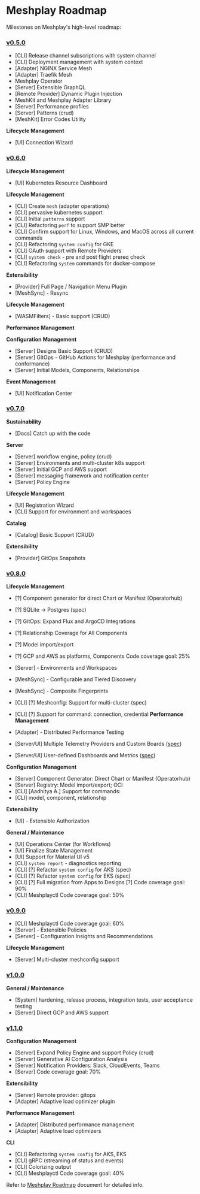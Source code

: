 # Meshplay Roadmap

Milestones on Meshplay's high-level roadmap:

### [v0.5.0](../../milestone/1)

- [CLI] Release channel subscriptions with system channel
- [CLI] Deployment management with system context
- [Adapter] NGINX Service Mesh
- [Adapter] Traefik Mesh
- Meshplay Operator
- [Server] Extensible GraphQL
- [Remote Provider] Dynamic Plugin Injection
- MeshKit and Meshplay Adapter Library
- [Server] Performance profiles
- [Server] Patterns (crud)
- [MeshKit] Error Codes Utility

**Lifecycle Management**

- [UI] Connection Wizard

### [v0.6.0](../../milestone/3)

**Lifecycle Management**

- [UI] Kubernetes Resource Dashboard

**Lifecycle Management**

- [CLI] Create `mesh` (adapter operations)
- [CLI] pervasive kubernetes support
- [CLI] Initial `patterns` support
- [CLI] Refactoring `perf` to support SMP better
- [CLI] Confirm support for Linux, Windows, and MacOS across all current commands
- [CLI] Refactoring `system config` for GKE
- [CLI] OAuth support with Remote Providers
- [CLI] `system check` - pre and post flight prereq check
- [CLI] Refactoring `system` commands for docker-compose

**Extensibility**

- [Provider] Full Page / Navigation Menu Plugin
- [MeshSync] - Resync
  
**Lifecycle Management**

- [WASMFilters] - Basic support (CRUD)

**Performance Management**

**Configuration Management**

- [Server] Designs Basic Support (CRUD)
- [Server] GitOps - GitHub Actions for Meshplay (performance and conformance)
- [Server] Initial Models, Components, Relationships

**Event Management**

- [UI] Notification Center

### [v0.7.0](../../milestone/4)


**Sustainability**

- [Docs] Catch up with the code

**Server**

- [Server] workflow engine, policy (crud)
- [Server] Environments and multi-cluster k8s support
- [Server] Initial GCP and AWS support
- [Server] messaging framework and notification center
- [Server] Policy Engine

**Lifecycle Management**

- [UI] Registration Wizard
- [CLI] Support for environment and workspaces

**Catalog**

- [Catalog] Basic Support (CRUD)

**Extensibility**

- [Provider] GitOps Snapshots

### [v0.8.0](../../milestone/5)

**Lifecycle Management**

- [?] Component generator for direct Chart or Manifest (Operatorhub)
- [?] SQLite → Postgres (spec)
- [?] GitOps: Expand Flux and ArgoCD Integrations
- [?] Relationship Coverage for All Components 
- [?] Model import/export
- [?] GCP and AWS as platforms, Components
Code coverage goal: 25%

- [Server] - Environments and Workspaces
- [MeshSync] - Configurable and Tiered Discovery
- [MeshSync] - Composite Fingerprints
- [CLI] [?] Meshconfig: Support for multi-cluster (spec)

- [CLI] [?] Support for command:
connection, credential
**Performance Management**

- [Adapter] - Distributed Performance Testing
- [Server/UI] Multiple Telemetry Providers and Custom Boards ([spec](https://docs.google.com/presentation/d/1SQMfyu5shjpGKlYONdVzOtd7UYTgLWBcgUvHMLCZ2tY/edit#slide=id.g1044af767ce_5_21))
- [Server/UI] User-defined Dashboards and Metrics ([spec](https://docs.google.com/presentation/d/1SQMfyu5shjpGKlYONdVzOtd7UYTgLWBcgUvHMLCZ2tY/edit#slide=id.gcb74201a11_0_119))

**Configuration Management**

- [Server] Component Generator: Direct Chart or Manifest (Operatorhub)
- [Server] Registry: Model import/export; OCI
- [CLI] [Aadhitya A.] Support for commands: 
- [CLI] model, component, relationship

**Extensibility**

- [UI] - Extensible Authorization

**General / Maintenance**

- [UI] Operations Center (for Workflows)
- [UI] Finalize State Management
- [UI] Support for Material UI v5
- [CLI] `system report` - diagnostics reporting
- [CLI] [?] Refactor `system config` for AKS (spec)
- [CLI] [?] Refactor `system config` for EKS (spec)
- [CLI] [?] Full migration from Apps to Designs
[?] Code coverage goal: 90%
- [CLI] Meshplayctl Code coverage goal: 50%

### [v0.9.0](../../milestone/6)

- [CLI] Meshplayctl Code coverage goal: 60%
- [Server] - Extensible Policies
- [Server] - Configuration Insights and Recommendations

**Lifecycle Management**

- [Server] Multi-cluster meshconfig support

### [v1.0.0](../../milestone/7)

**General / Maintenance**

- [System] hardening, release process, integration tests, user acceptance testing
- [Server] Direct GCP and AWS support

### [v1.1.0](../../milestone/8)

**Configuration Management**

- [Server] Expand Policy Engine and support Policy (crud)
- [Server] Generative AI Configuration Analysis
- [Server] Notification Providers: Slack, CloudEvents, Teams
- [Server] Code coverage goal: 70%

**Extensibility**

- [Server] Remote provider: gitops
- [Adapter] Adaptive load optimizer plugin

**Performance Management**

- [Adapter] Distributed performance management
- [Adapter] Adaptive load optimizers


**CLI**

- [CLI] Refactoring `system config` for AKS, EKS
- [CLI] gRPC (streaming of status and events)
- [CLI] Colorizing output
- [CLI] Meshplayctl Code coverage goal: 40%

Refer to [Meshplay Roadmap](https://docs.google.com/document/d/1kvcz8jdvFwXmYBBaY2-3fHHUUoy1GJLpZZXuoxZQoOk/edit#) document for detailed info.
